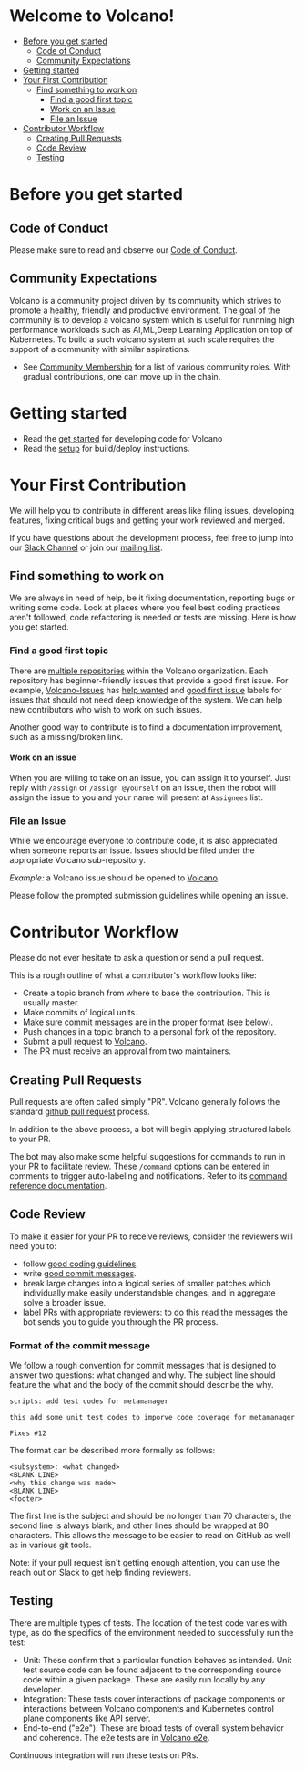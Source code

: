 
# Welcome to Volcano!

-   [Before you get started](#before-you-get-started)
    -   [Code of Conduct](#code-of-conduct)
    -   [Community Expectations](#community-expectations)
-   [Getting started](#getting-started)
-   [Your First Contribution](#your-first-contribution)
    -   [Find something to work on](#find-something-to-work-on)
        -   [Find a good first topic](#find-a-good-first-topic)
        -   [Work on an Issue](#work-on-an-issue)
        -   [File an Issue](#file-an-issue)
-   [Contributor Workflow](#contributor-workflow)
    -   [Creating Pull Requests](#creating-pull-requests)
    -   [Code Review](#code-review)
    -   [Testing](#testing)

# Before you get started

## Code of Conduct

Please make sure to read and observe our [Code of Conduct](./code_of_conduct.md).

## Community Expectations

Volcano is a community project driven by its community which strives to promote a healthy, friendly and productive environment.
The goal of the community is to develop a volcano system which is useful for runnning high performance workloads such as AI,ML,Deep Learning Application on top of Kubernetes. To build a such volcano system at such scale requires the support of a community with similar aspirations.

- See [Community Membership](./community-membership.md) for a list of various community roles. With gradual contributions, one can move up in the chain.


# Getting started

- Read the [get started](docs/development/perepare-for-development.md) for developing code for Volcano
- Read the [setup](docs/development/development.md) for build/deploy instructions.


# Your First Contribution

We will help you to contribute in different areas like filing issues, developing features, fixing critical bugs and getting your work reviewed and merged.

If you have questions about the development process, feel free to jump into our [Slack Channel](https://github.com/volcano-sh/volcano/blob/master/slack-invitation) or join our [mailing list](https://groups.google.com/forum/#!forum/volcano-sh).

## Find something to work on

We are always in need of help, be it fixing documentation, reporting bugs or writing some code.
Look at places where you feel best coding practices aren't followed, code refactoring is needed or tests are missing.
Here is how you get started.

### Find a good first topic

There are [multiple repositories](https://github.com/volcano-sh/) within the Volcano organization.
Each repository has beginner-friendly issues that provide a good first issue.
For example, [Volcano-Issues](https://github.com/volcano-sh/volcano) has [help wanted](https://github.com/volcano-sh/volcano/issues?q=is%3Aopen+is%3Aissue+label%3A%22help+wanted%22) and [good first issue](https://github.com/volcano-sh/volcano/issues?q=is%3Aopen+is%3Aissue+label%3A%22good+first+issue%22) labels for issues that should not need deep knowledge of the system.
We can help new contributors who wish to work on such issues.

Another good way to contribute is to find a documentation improvement, such as a missing/broken link.

#### Work on an issue

When you are willing to take on an issue, you can assign it to yourself. Just reply with `/assign` or `/assign @yourself` on an issue,
then the robot will assign the issue to you and your name will present at `Assignees` list.

### File an Issue

While we encourage everyone to contribute code, it is also appreciated when someone reports an issue.
Issues should be filed under the appropriate Volcano sub-repository.

*Example:* a Volcano issue should be opened to [Volcano](https://github.com/volcano-sh/volcano/issues).

Please follow the prompted submission guidelines while opening an issue.

# Contributor Workflow

Please do not ever hesitate to ask a question or send a pull request.

This is a rough outline of what a contributor's workflow looks like:

- Create a topic branch from where to base the contribution. This is usually master.
- Make commits of logical units.
- Make sure commit messages are in the proper format (see below).
- Push changes in a topic branch to a personal fork of the repository.
- Submit a pull request to [Volcano](https://github.com/volcano-sh/volcano).
- The PR must receive an approval from two maintainers.

## Creating Pull Requests

Pull requests are often called simply "PR".
Volcano generally follows the standard [github pull request](https://help.github.com/articles/about-pull-requests/) process.

In addition to the above process, a bot will begin applying structured labels to your PR.

The bot may also make some helpful suggestions for commands to run in your PR to facilitate review.
These `/command` options can be entered in comments to trigger auto-labeling and notifications.
Refer to its [command reference documentation](https://go.k8s.io/bot-commands).

## Code Review

To make it easier for your PR to receive reviews, consider the reviewers will need you to:

* follow [good coding guidelines](https://github.com/golang/go/wiki/CodeReviewComments).
* write [good commit messages](https://chris.beams.io/posts/git-commit/).
* break large changes into a logical series of smaller patches which individually make easily understandable changes, and in aggregate solve a broader issue.
* label PRs with appropriate reviewers: to do this read the messages the bot sends you to guide you through the PR process.

### Format of the commit message

We follow a rough convention for commit messages that is designed to answer two questions: what changed and why.
The subject line should feature the what and the body of the commit should describe the why.

```
scripts: add test codes for metamanager

this add some unit test codes to imporve code coverage for metamanager

Fixes #12
```

The format can be described more formally as follows:

```
<subsystem>: <what changed>
<BLANK LINE>
<why this change was made>
<BLANK LINE>
<footer>
```

The first line is the subject and should be no longer than 70 characters, the second line is always blank, and other lines should be wrapped at 80 characters. This allows the message to be easier to read on GitHub as well as in various git tools.

Note: if your pull request isn't getting enough attention, you can use the reach out on Slack to get help finding reviewers.

## Testing

There are multiple types of tests.
The location of the test code varies with type, as do the specifics of the environment needed to successfully run the test:

* Unit: These confirm that a particular function behaves as intended. Unit test source code can be found adjacent to the corresponding source code within a given package. These are easily run locally by any developer.
* Integration: These tests cover interactions of package components or interactions between Volcano components and Kubernetes control plane components like API server. 
* End-to-end ("e2e"): These are broad tests of overall system behavior and coherence. The e2e tests are in [Volcano e2e](https://github.com/volcano-sh/volcano/tree/master/test/e2e).

Continuous integration will run these tests on PRs.